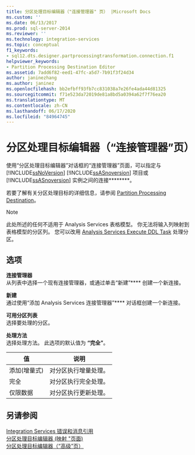 ```yaml
---
title: 分区处理目标编辑器（"连接管理器" 页） |Microsoft Docs
ms.custom: ''
ms.date: 06/13/2017
ms.prod: sql-server-2014
ms.reviewer: ''
ms.technology: integration-services
ms.topic: conceptual
f1_keywords:
- sql12.dts.designer.partprocessingtransformation.connection.f1
helpviewer_keywords:
- Partition Processing Destination Editor
ms.assetid: 7add6f82-eed1-47fc-a5d7-7b91f3f24d34
author: janinezhang
ms.author: janinez
ms.openlocfilehash: bb2efbff93fb7cc831038a7e26fe4ada44d81325
ms.sourcegitcommit: f71e523da72019de81a8bd5a0394a62f7f76ea20
ms.translationtype: MT
ms.contentlocale: zh-CN
ms.lasthandoff: 06/17/2020
ms.locfileid: "84964745"
---
```

# <a name="partition-processing-destination-editor-connection-manager-page"></a>分区处理目标编辑器（“连接管理器”页）
  使用“分区处理目标编辑器”对话框的“连接管理器”页面，可以指定与 [!INCLUDE[ssNoVersion](../includes/ssnoversion-md.md)] [!INCLUDE[ssASnoversion](../includes/ssasnoversion-md.md)] 项目或 [!INCLUDE[ssASnoversion](../includes/ssasnoversion-md.md)] 实例之间的连接********。  
  
 若要了解有关分区处理目标的详细信息，请参阅 [Partition Processing Destination](data-flow/partition-processing-destination.md)。  
  
> [!NOTE]  
>  此处所述的任何不适用于 Analysis Services 表格模型。  你无法将输入列映射到表格模型的分区列。 您可以改用 [Analysis Services Execute DDL Task](control-flow/analysis-services-execute-ddl-task.md) 处理分区。  
  
## <a name="options"></a>选项  
 **连接管理器**  
 从列表中选择一个现有连接管理器，或通过单击“新建”**** 创建一个新连接。  
  
 **新建**  
 通过使用“添加 Analysis Services 连接管理器”**** 对话框创建一个新连接。  
  
 **可用分区列表**  
 选择要处理的分区。  
  
 **处理方法**  
 选择处理方法。 此选项的默认值为 **“完全”**。  
  
|值|说明|  
|-----------|-----------------|  
|添加(增量式)|对分区执行增量处理。|  
|完全|对分区执行完全处理。|  
|仅限数据|对分区执行更新处理。|  
  
## <a name="see-also"></a>另请参阅  
 [Integration Services 错误和消息引用](../../2014/integration-services/integration-services-error-and-message-reference.md)   
 [分区处理目标编辑器 &#40;映射 "页面&#41;](../../2014/integration-services/partition-processing-destination-editor-mappings-page.md)   
 [分区处理目标编辑器（“高级”页）](../../2014/integration-services/partition-processing-destination-editor-advanced-page.md)  
  
  
